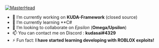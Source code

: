 ### 
[![MasterHead](https://media.discordapp.net/attachments/800017793227554816/982653005654540340/Untitled-2.png?width=1379&height=689)]([https://github.com/kudasaixc])

- 🔭 I’m currently working on **KUDA-Framework** (closed source)
- 🌱 I’m currently learning **C#
- 👯 I’m looking to collaborate on *Epsilon* (**Omega/Upsilon**)
- 📫 You can contact me on Discord : **kudasai#4329** 
- ⚡ Fun fact: **I have started learning developing with ROBLOX exploits!**


<!--
**kudasaixc/kudasaixc** is a ✨ _special_ ✨ repository because its `README.md` (this file) appears on your GitHub profile.

Here are some ideas to get you started:
-->
